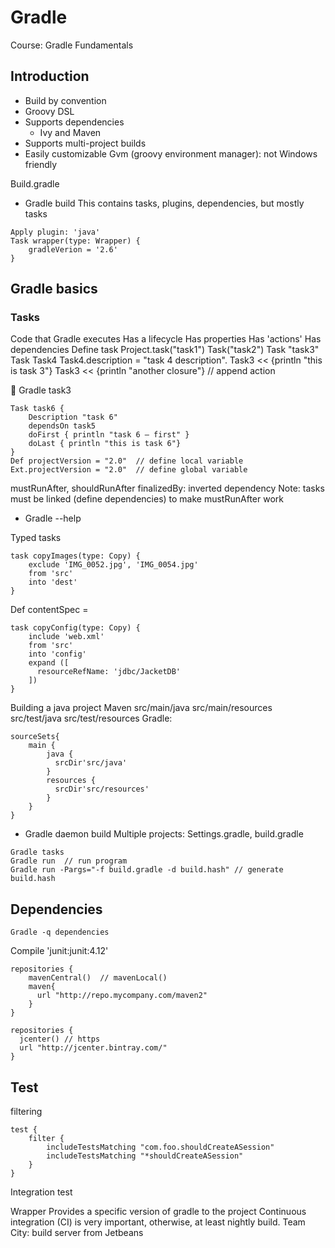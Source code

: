# Gradle

Course: Gradle Fundamentals
## Introduction

- Build by convention
- Groovy DSL
- Supports dependencies
    - Ivy and Maven
- Supports multi-project builds
- Easily customizable
Gvm (groovy environment manager): not Windows friendly

Build.gradle
- Gradle build
This contains tasks, plugins, dependencies, but mostly tasks

```shell script
Apply plugin: 'java'
Task wrapper(type: Wrapper) {
	gradleVerion = '2.6'
}
```


## Gradle basics
### Tasks
Code that Gradle executes
Has a lifecycle
Has properties
Has 'actions'
Has dependencies
Define task
Project.task("task1")
Task("task2")
Task "task3"
Task Task4
Task4.description = "task 4 description".
Task3 << {println "this is task 3"}
Task3 << {println "another closure"}  // append action

	Gradle task3

```shell script
Task task6 {
	Description "task 6"
	dependsOn task5
	doFirst { println "task 6 – first" }
	doLast { println "this is task 6"}
}
Def projectVersion = "2.0"  // define local variable
Ext.projectVersion = "2.0"  // define global variable
```


mustRunAfter, shouldRunAfter
finalizedBy: inverted dependency
Note: tasks must be linked (define dependencies) to make mustRunAfter work
- Gradle --help


Typed tasks

```shell script
task copyImages(type: Copy) {
	exclude 'IMG_0052.jpg', 'IMG_0054.jpg'
    from 'src'
    into 'dest'
}
```

Def contentSpec = 
```shell script
task copyConfig(type: Copy) {
    include 'web.xml'
    from 'src'
    into 'config'
    expand ([
      resourceRefName: 'jdbc/JacketDB'
    ])
}
```


Building a java project
Maven
src/main/java
src/main/resources
src/test/java
src/test/resources
Gradle:

```shell script
sourceSets{
    main {
        java {
          srcDir'src/java'
        }
        resources {
          srcDir'src/resources'
        }
    }
}
```

-	Gradle daemon build
Multiple projects: 
	Settings.gradle, build.gradle

```shell script
Gradle tasks
Gradle run	// run program
Gradle run -Pargs="-f build.gradle -d build.hash" // generate build.hash
``` 

## Dependencies
`Gradle -q dependencies`
 
Compile 'junit:junit:4.12'
```shell script
repositories {
    mavenCentral()  // mavenLocal()
    maven{
      url "http://repo.mycompany.com/maven2"
    }
}

repositories {
  jcenter() // https
  url "http://jcenter.bintray.com/"
}
```


## Test
filtering
```shell script
test {
	filter {
		includeTestsMatching "com.foo.shouldCreateASession"
		includeTestsMatching "*shouldCreateASession"
	}
}
```


Integration test

Wrapper
Provides a specific version of gradle to the project
Continuous integration (CI) is very important, otherwise, at least nightly build.
Team City: build server from Jetbeans
